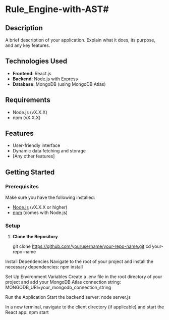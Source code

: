 # Rule_Engine-with-AST#

## Description
A brief description of your application. Explain what it does, its purpose, and any key features.

## Technologies Used
- **Frontend**: React.js
- **Backend**: Node.js with Express
- **Database**: MongoDB (using MongoDB Atlas)

## Requirements
- Node.js (vX.X.X)
- npm (vX.X.X)

## Features
- User-friendly interface
- Dynamic data fetching and storage
- [Any other features]

## Getting Started

### Prerequisites
Make sure you have the following installed:
- [Node.js](https://nodejs.org/) (vX.X.X or higher)
- [npm](https://www.npmjs.com/get-npm) (comes with Node.js)

### Setup

1. **Clone the Repository**

   git clone https://github.com/yourusername/your-repo-name.git
   cd your-repo-name



Install Dependencies Navigate to the root of your project and install the necessary dependencies:
npm install



Set Up Environment Variables Create a .env file in the root directory of your project and add your MongoDB Atlas connection string:
MONGODB_URI=your_mongodb_connection_string


Run the Application Start the backend server:
node server.js


In a new terminal, navigate to the client directory (if applicable) and start the React app:
npm start

